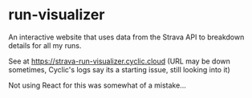 # run-visualizer
An interactive website that uses data from the Strava API to breakdown details for all my runs.

See at https://strava-run-visualizer.cyclic.cloud (URL may be down sometimes, Cyclic's logs say its a starting issue, still looking into it)

Not using React for this was somewhat of a mistake...
